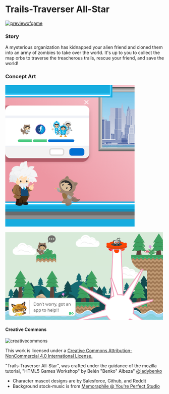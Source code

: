 # Trails-Traverser All-Star

[![previewofgame](images/trailtraversearPREVIEW.gif)](https://phamous2day.github.io/trailstraverserallstar/)

### Story
A mysterious organization has kidnapped your alien friend and cloned them into an army of zombies to take over the world. It's up to you to collect the map orbs to traverse the treacherous trails, rescue your friend, and save the world!

### Concept Art
![onboarding](images/onboarding.png)

![powerups](images/featureRelease.png)



#### Creative Commons
![creativecommons](https://i.creativecommons.org/l/by-nc/4.0/88x31.png)

This work is licensed under a [Creative Commons Attribution-NonCommercial 4.0 International License.](http://creativecommons.org/licenses/by-nc/4.0/)

"Trails-Traverser All-Star", was crafted under the guidance of the mozilla tutorial, "HTML5 Games Workshop" by Belén "Benko" Albeza" [@ladybenko](https://twitter.com/ladybenko)

- Character mascot designs are by Salesforce, Github, and Reddit
- Background stock-music is from [Memoraphile @ You're Perfect Studio](https://opengameart.org/content/gone-fishin)
